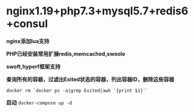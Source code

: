 # **nginx1.19+php7.3+mysql5.7+redis6+consul**

**nginx添加lua支持**

**PHP已经安装常用扩展redis,memcached,swoole**

**swoft,hyperf框架支持**

**查询所有的容器，过滤出Exited状态的容器，列出容器ID，删除这些容器**

``docker rm `docker ps -a|grep Exited|awk '{print $1}'`     ``

**启动**
``docker-compose up -d``